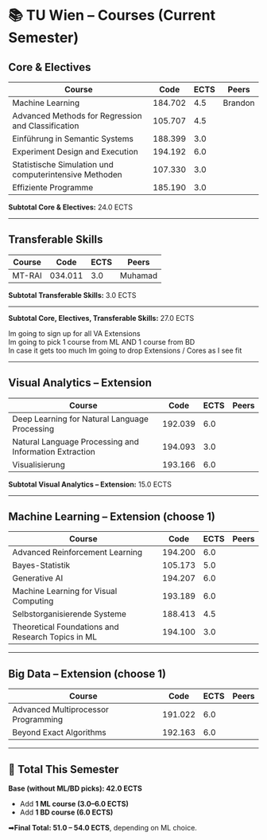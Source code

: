 # 📚 TU Wien – Courses (Current Semester)

## Core & Electives

| Course | Code | ECTS | Peers |
|--------|------|------|-------|
| Machine Learning | 184.702 | 4.5 | Brandon |
| Advanced Methods for Regression and Classification | 105.707 | 4.5 |  |
| Einführung in Semantic Systems | 188.399 | 3.0 |  |
| Experiment Design and Execution | 194.192 | 6.0 |  |
| Statistische Simulation und computerintensive Methoden | 107.330 | 3.0 |  |
| Effiziente Programme | 185.190 | 3.0 |  |

**Subtotal Core & Electives:** 24.0 ECTS  

---

## Transferable Skills

| Course | Code | ECTS | Peers |
|--------|------|------|-------|
| MT-RAI | 034.011 | 3.0 | Muhamad |

**Subtotal Transferable Skills:** 3.0 ECTS  

---

**Subtotal Core, Electives, Transferable Skills:** 27.0 ECTS  

Im going to sign up for all VA Extensions  
Im going to pick 1 course from ML AND 1 course from BD  
In case it gets too much Im going to drop Extensions / Cores as I see fit  

---

## Visual Analytics – Extension

| Course | Code | ECTS | Peers |
|--------|------|------|-------|
| Deep Learning for Natural Language Processing | 192.039 | 6.0 |  |
| Natural Language Processing and Information Extraction | 194.093 | 3.0 |  |
| Visualisierung | 193.166 | 6.0 |  |

**Subtotal Visual Analytics – Extension:** 15.0 ECTS  

---

## Machine Learning – Extension (choose 1)

| Course | Code | ECTS | Peers |
|--------|------|------|-------|
| Advanced Reinforcement Learning | 194.200 | 6.0 |  |
| Bayes-Statistik | 105.173 | 5.0 |  |
| Generative AI | 194.207 | 6.0 |  |
| Machine Learning for Visual Computing | 193.189 | 6.0 |  |
| Selbstorganisierende Systeme | 188.413 | 4.5 |  |
| Theoretical Foundations and Research Topics in ML | 194.100 | 3.0 |  |

---

## Big Data – Extension (choose 1)

| Course | Code | ECTS | Peers |
|--------|------|------|-------|
| Advanced Multiprocessor Programming | 191.022 | 6.0 |  |
| Beyond Exact Algorithms | 192.163 | 6.0 |  |

---

## 🎯 Total This Semester  
**Base (without ML/BD picks): 42.0 ECTS**  
- Add **1 ML course (3.0–6.0 ECTS)**  
- Add **1 BD course (6.0 ECTS)**  

➡**Final Total: 51.0 – 54.0 ECTS**, depending on ML choice.  
